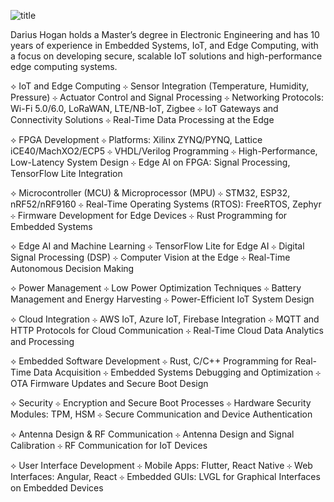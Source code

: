 ![title](bt.png)

Darius Hogan holds a Master’s degree in Electronic Engineering and has 10 years of experience in Embedded Systems, IoT, and Edge Computing, with a focus on developing secure, scalable IoT solutions and high-performance edge computing systems.

⟡ IoT and Edge Computing
⊹ Sensor Integration (Temperature, Humidity, Pressure)
⊹ Actuator Control and Signal Processing
⊹ Networking Protocols: Wi-Fi 5.0/6.0, LoRaWAN, LTE/NB-IoT, Zigbee
⊹ IoT Gateways and Connectivity Solutions
⊹ Real-Time Data Processing at the Edge

⟡ FPGA Development
⊹ Platforms: Xilinx ZYNQ/PYNQ, Lattice iCE40/MachXO2/ECP5
⊹ VHDL/Verilog Programming
⊹ High-Performance, Low-Latency System Design
⊹ Edge AI on FPGA: Signal Processing, TensorFlow Lite Integration

⟡ Microcontroller (MCU) & Microprocessor (MPU)
⊹ STM32, ESP32, nRF52/nRF9160
⊹ Real-Time Operating Systems (RTOS): FreeRTOS, Zephyr
⊹ Firmware Development for Edge Devices
⊹ Rust Programming for Embedded Systems

⟡ Edge AI and Machine Learning
⊹ TensorFlow Lite for Edge AI
⊹ Digital Signal Processing (DSP)
⊹ Computer Vision at the Edge
⊹ Real-Time Autonomous Decision Making

⟡ Power Management
⊹ Low Power Optimization Techniques
⊹ Battery Management and Energy Harvesting
⊹ Power-Efficient IoT System Design

⟡ Cloud Integration
⊹ AWS IoT, Azure IoT, Firebase Integration
⊹ MQTT and HTTP Protocols for Cloud Communication
⊹ Real-Time Cloud Data Analytics and Processing

⟡ Embedded Software Development
⊹ Rust, C/C++ Programming for Real-Time Data Acquisition
⊹ Embedded Systems Debugging and Optimization
⊹ OTA Firmware Updates and Secure Boot Design

⟡ Security
⊹ Encryption and Secure Boot Processes
⊹ Hardware Security Modules: TPM, HSM
⊹ Secure Communication and Device Authentication

⟡ Antenna Design & RF Communication
⊹ Antenna Design and Signal Calibration
⊹ RF Communication for IoT Devices

⟡ User Interface Development
⊹ Mobile Apps: Flutter, React Native
⊹ Web Interfaces: Angular, React
⊹ Embedded GUIs: LVGL for Graphical Interfaces on Embedded Devices
 
